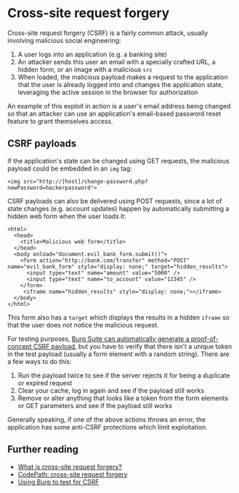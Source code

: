 # Cross-site request forgery

Cross-site request forgery \(CSRF\) is a fairly common attack, usually involving malicious social engineering:

1. A user logs into an application \(e.g. a banking site\)
2. An attacker sends this user an email with a specially crafted URL, a hidden form, or an image with a malicious `src`
3. When loaded, the malicious payload makes a request to the application that the user is already logged into and changes the application state, leveraging the active session in the browser for authorization

An example of this exploit in action is a user's email address being changed so that an attacker can use an application's email-based password reset feature to grant themselves access.

## CSRF payloads

If the application's state can be changed using GET requests, the malicious payload could be embedded in an `img` tag:

```text
<img src="http://[host]/change-password.php?newPassword=hackerpassword">
```

CSRF payloads can also be delivered using POST requests, since a lot of state changes \(e.g. account updates\) happen by  automatically submitting a hidden web form when the user loads it:

```text
<html>
  <head>
    <title>Malicious web form</title>
  </head>
  <body onload="document.evil_bank_form.submit()">
    <form action="http://bank.com/transfer" method="POST" name="evil_bank_form" style="display: none;" target="hidden_results">
      <input type="text" name="amount" value="5000" />
      <input type="text" name="to_account" value="12345" />
    </form>
     <iframe name="hidden_results" style="display: none;"></iframe>
  </body>
</html>
```

This form also has a `target` which displays the results in a hidden `iframe` so that the user does not notice the malicious request.

For testing purposes, [Burp Suite can automatically generate a proof-of-concept CSRF payload](https://portswigger.net/burp/documentation/desktop/functions/generate-csrf-poc), but you have to verify that there isn't a unique token in the test payload \(usually a form element with a random string\). There are a few ways to do this:

1. Run the payload twice to see if the server rejects it for being a duplicate or expired request
2. Clear your cache, log in again and see if the payload still works
3. Remove or alter anything that looks like a token from the form elements or GET parameters and see if the payload still works

Generally speaking, if one of the above actions throws an error, the application has some anti-CSRF protections which limit exploitation. 

## Further reading

* [What is cross-site request forgery?](https://www.acunetix.com/blog/articles/cross-site-request-forgery/) 
* [CodePath: cross-site request forgery](https://guides.codepath.com/websecurity/Cross-Site-Request-Forgery)
* [Using Burp to test for CSRF](https://support.portswigger.net/customer/portal/articles/1965674-using-burp-to-test-for-cross-site-request-forgery-csrf-)

